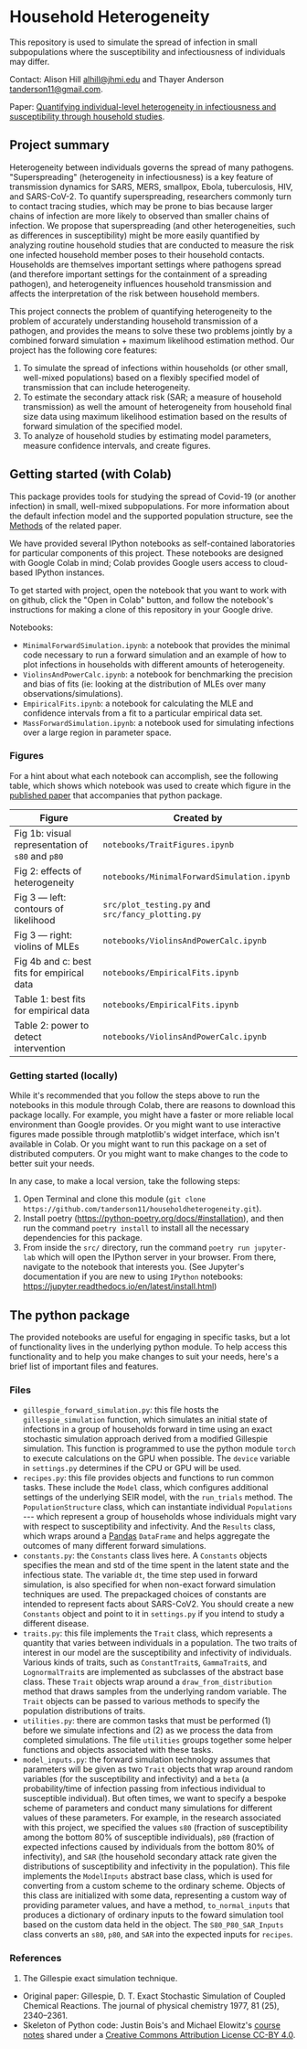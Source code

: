 # Household Heterogeneity

This repository is used to simulate the spread of infection in small subpopulations where the susceptibility and infectiousness of individuals may differ.

Contact: Alison Hill <alhill@jhmi.edu> and Thayer Anderson <tanderson11@gmail.com>.

Paper: [Quantifying individual-level heterogeneity in infectiousness and susceptibility through household studies](https://www.sciencedirect.com/science/article/pii/S1755436523000464).

## Project summary

Heterogeneity between individuals governs the spread of many pathogens. "Superspreading" (heterogeneity in infectiousness) is a key feature of transmission dynamics for SARS, MERS, smallpox, Ebola, tuberculosis, HIV, and SARS-CoV-2. To quantify superspreading, researchers commonly turn to contact tracing studies, which may be prone to bias because larger chains of infection are more likely to observed than smaller chains of infection. We propose that superspreading (and other heterogeneities, such as differences in susceptibility) might be more easily quantified by analyzing routine household studies that are conducted to measure the risk one infected household member poses to their household contacts. Households are themselves important settings where pathogens spread (and therefore important settings for the containment of a spreading pathogen), and heterogeneity influences household transmission and affects the interpretation of the risk between household members.

This project connects the problem of quantifying heterogeneity to the problem of accurately understanding household transmission of a pathogen, and provides the means to solve these two problems jointly by a combined forward simulation + maximum likelihood estimation method. Our project has the following core features:

1. To simulate the spread of infections within households (or other small, well-mixed populations) based on a flexibly specified model of transmission that can include heterogeneity.
2. To estimate the secondary attack risk (SAR; a measure of household transmission) as well the amount of heterogeneity from household final size data using maximum likelihood estimation based on the results of forward simulation of the specified model.
3. To analyze of household studies by estimating model parameters, measure confidence intervals, and create figures.

## Getting started (with Colab)

This package provides tools for studying the spread of Covid-19 (or another infection) in small, well-mixed subpopulations. For more information about the default infection model and the supported population structure, see the [Methods](https://www.sciencedirect.com/science/article/pii/S1755436523000464#sec2) of the related paper.

We have provided several IPython notebooks as self-contained laboratories for particular components of this project. These notebooks are designed with Google Colab in mind; Colab provides Google users access to cloud-based IPython instances.

To get started with project, open the notebook that you want to work with on github, click the "Open in Colab" button, and follow the notebook's instructions for making a clone of this repository in your Google drive.

Notebooks:
- `MinimalForwardSimulation.ipynb`: a notebook that provides the minimal code necessary to run a forward simulation and an example of how to plot infections in households with different amounts of heterogeneity.
- `ViolinsAndPowerCalc.ipynb`: a notebook for benchmarking the precision and bias of fits (ie: looking at the distribution of MLEs over many observations/simulations).
- `EmpiricalFits.ipynb`: a notebook for calculating the MLE and confidence intervals from a fit to a particular empirical data set.
- `MassForwardSimulation.ipynb`: a notebook used for simulating infections over a large region in parameter space.

### Figures

For a hint about what each notebook can accomplish, see the following table, which shows which notebook was used to create which figure in the [published paper](https://www.sciencedirect.com/science/article/pii/S1755436523000464#sec4) that accompanies that python package.

| Figure  | Created by |
| ------------- | ------------- |
| Fig 1b: visual representation of `s80` and `p80`  | `notebooks/TraitFigures.ipynb`  |
| Fig 2: effects of heterogeneity  | `notebooks/MinimalForwardSimulation.ipynb`  |
| Fig 3 &mdash; left: contours of likelihood | `src/plot_testing.py` and `src/fancy_plotting.py`|
| Fig 3 &mdash; right: violins of MLEs  | `notebooks/ViolinsAndPowerCalc.ipynb`  |
| Fig 4b and c: best fits for empirical data  | `notebooks/EmpiricalFits.ipynb`  |
| Table 1: best fits for empirical data  | `notebooks/EmpiricalFits.ipynb`  |
| Table 2: power to detect intervention  | `notebooks/ViolinsAndPowerCalc.ipynb`  |

### Getting started (locally)

While it's recommended that you follow the steps above to run the notebooks in this module through Colab, there are reasons to download this package locally. For example, you might have a faster or more reliable local environment than Google provides. Or you might want to use interactive figures made possible through matplotlib's widget interface, which isn't available in Colab. Or you might want to run this package on a set of distributed computers. Or you might want to make changes to the code to better suit your needs.

In any case, to make a local version, take the following steps:

1. Open Terminal and clone this module (`git clone https://github.com/tanderson11/householdheterogeneity.git`).
2. Install poetry (https://python-poetry.org/docs/#installation), and then run the command `poetry install` to install all the necessary dependencies for this package.
3. From inside the `src/` directory, run the command `poetry run jupyter-lab` which will open the IPython server in your browser. From there, navigate to the notebook that interests you. (See Jupyter's documentation if you are new to using `IPython` notebooks: https://jupyter.readthedocs.io/en/latest/install.html)

## The python package

The provided notebooks are useful for engaging in specific tasks, but a lot of functionality lives in the underlying python module. To help access this functionality and to help you make changes to suit your needs, here's a brief list of important files and features.

### Files
- `gillespie_forward_simulation.py`: this file hosts the `gillespie_simulation` function, which simulates an initial state of infections in a group of households forward in time using an exact stochastic simulation approach derived from a modified Gillespie simulation. This function is programmed to use the python module `torch` to execute calculations on the GPU when possible. The `device` variable in `settings.py` determines if the CPU or GPU will be used.
- `recipes.py`: this file provides objects and functions to run common tasks. These include the `Model` class, which configures additional settings of the underlying SEIR model, with the `run_trials` method. The `PopulationStructure` class, which can instantiate individual `Populations` --- which represent a group of households whose individuals might vary with respect to susceptibility and infectivity. And the `Results` class, which wraps around a [Pandas](https://pandas.pydata.org/docs/user_guide/index.html#user-guide) `DataFrame` and helps aggregate the outcomes of many different forward simulations.
- `constants.py`: the `Constants` class lives here. A `Constants` objects specifies the mean and std of the time spent in the latent state and the infectious state. The variable `dt`, the time step used in forward simulation, is also specified for when non-exact forward simulation techniques are used. The prepackaged choices of constants are intended to represent facts about SARS-CoV2. You should create a new `Constants` object and point to it in `settings.py` if you intend to study a different disease.
- `traits.py`: this file implements the `Trait` class, which represents a quantity that varies between individuals in a population. The two traits of interest in our model are the susceptibility and infectivity of individuals. Various kinds of traits, such as `ConstantTrait`s, `GammaTrait`s, and `LognormalTrait`s are implemented as subclasses of the abstract base class. These `Trait` objects wrap around a `draw_from_distribution` method that draws samples from the underlying random variable. The `Trait` objects can be passed to various methods to specify the population distributions of traits.
- `utilities.py`: there are common tasks that must be performed (1) before we simulate infections and (2) as we process the data from completed simulations. The file `utilities` groups together some helper functions and objects associated with these tasks.
- `model_inputs.py`: the forward simulation technology assumes that parameters will be given as two `Trait` objects that wrap around random variables (for the susceptibility and infectivity) and a `beta` (a probability/time of infection passing from infectious individual to susceptible individual). But often times,  we want to specify a bespoke scheme of parameters and conduct many simulations for different values of these parameters. For example, in the research associated with this project, we specified the values `s80` (fraction of susceptibility among the bottom 80% of susceptible individuals), `p80` (fraction of expected infections caused by individuals from the bottom 80% of infectivity), and `SAR` (the household secondary attack rate given the distributions of susceptibility and infectivity in the population). This file implements the `ModelInputs` abstract base class, which is used for converting from a custom scheme to the ordinary scheme. Objects of this class are initialized with some data, representing a custom way of providing parameter values, and have a method, `to_normal_inputs` that produces a dictionary of ordinary inputs to the foward simulation tool based on the custom data held in the object. The `S80_P80_SAR_Inputs` class converts an `s80`, `p80`, and `SAR` into the expected inputs for `recipes`.

### References

1. The Gillespie exact simulation technique.

- Original paper: Gillespie, D. T. Exact Stochastic Simulation of Coupled Chemical Reactions. The journal of physical chemistry 1977, 81 (25), 2340–2361.
- Skeleton of Python code: Justin Bois's and Michael Elowitz's [course notes](http://be150.caltech.edu/2019/handouts/12_stochastic_simulation_all_code.html) shared under a [Creative Commons Attribution License CC-BY 4.0](https://creativecommons.org/licenses/by/4.0/).
